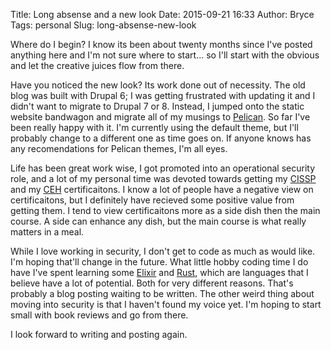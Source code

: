 ﻿Title: Long absense and a new look
Date: 2015-09-21 16:33
Author: Bryce
Tags: personal
Slug: long-absense-new-look

Where do I begin? I know its been about twenty months since I've posted
anything here and I'm not sure where to start... so I'll start with the obvious
and let the creative juices flow from there.

Have you noticed the new look? Its work done out of necessity.  The old blog
was built with Drupal 6; I was getting frustrated with updating it and I didn't
want to migrate to Drupal 7 or 8. Instead, I jumped onto the static website
bandwagon and migrate all of my musings to [Pelican](http://blog.getpelican.com/).
So far I've been really happy with it.  I'm currently using the default theme,
but I'll probably change to a different one as time goes on. If anyone knows has any
recomendations for Pelican themes, I'm all eyes.

Life has been great work wise, I got promoted into an operational security role,
and a lot of my personal time was devoted towards getting my
[CISSP](https://en.wikipedia.org/wiki/Certified_Information_Systems_Security_Professional)
and my [CEH](https://en.wikipedia.org/wiki/Certified_Ethical_Hacker) certificaitons.
I know a lot of people have a negative view on certificaitons, but I
definitely have recieved some positive value from getting them. I tend to view certificaitons
more as a side dish then the main course. A side can enhance any dish, but the
main course is what really matters in a meal.

While I love working in security, I don't get to code as much as would like.
I'm hoping that'll change in the future. What little hobby coding time
I do have I've spent learning some [Elixir](http://elixir-lang.org/) and
[Rust](https://www.rust-lang.org/), which are languages that I believe have a
lot of potential. Both for very different reasons. That's probably a blog posting
waiting to be written. The other weird thing about moving into security is
that I haven't found my voice yet. I'm hoping to start small with book reviews
and go from there.

I look forward to writing and posting again.
